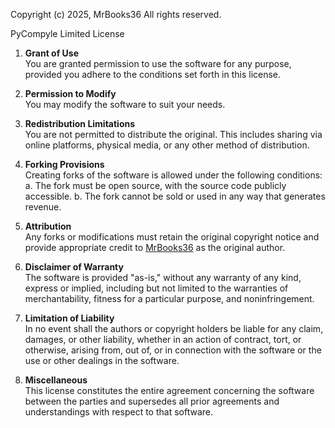 Copyright (c) 2025, MrBooks36
All rights reserved.

PyCompyle Limited License

1. **Grant of Use**  
You are granted permission to use the software for any purpose, provided you adhere to the conditions set forth in this license.

2. **Permission to Modify**  
You may modify the software to suit your needs.

3. **Redistribution Limitations**  
You are not permitted to distribute the original. This includes sharing via online platforms, physical media, or any other method of distribution.

4. **Forking Provisions**  
Creating forks of the software is allowed under the following conditions:
a. The fork must be open source, with the source code publicly accessible.
b. The fork cannot be sold or used in any way that generates revenue.

5. **Attribution**  
Any forks or modifications must retain the original copyright notice and provide appropriate credit to [MrBooks36](https://github.com/mrbooks36) as the original author.

6. **Disclaimer of Warranty**  
The software is provided "as-is," without any warranty of any kind, express or implied, including but not limited to the warranties of merchantability, fitness for a particular purpose, and noninfringement.

7. **Limitation of Liability**  
In no event shall the authors or copyright holders be liable for any claim, damages, or other liability, whether in an action of contract, tort, or otherwise, arising from, out of, or in connection with the software or the use or other dealings in the software.

8. **Miscellaneous**  
This license constitutes the entire agreement concerning the software between the parties and supersedes all prior agreements and understandings with respect to that software.